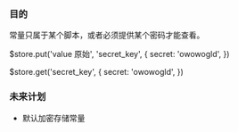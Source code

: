 ### 目的

常量只属于某个脚本，或者必须提供某个密码才能查看。

$store.put('value 原始', 'secret_key', {
  secret: 'owowogld',
})

$store.get('secret_key', {
  secret: 'owowogld',
})

### 未来计划

- 默认加密存储常量